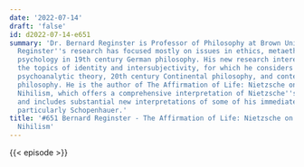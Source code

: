 ```yaml
---
date: '2022-07-14'
draft: 'false'
id: d2022-07-14-e651
summary: 'Dr. Bernard Reginster is Professor of Philosophy at Brown University. Dr.
  Reginster''s research has focused mostly on issues in ethics, metaethics, and moral
  psychology in 19th century German philosophy. His new research interests include
  the topics of identity and intersubjectivity, for which he considers ideas from
  psychoanalytic theory, 20th century Continental philosophy, and contemporary Anglo-Saxon
  philosophy. He is the author of The Affirmation of Life: Nietzsche on Overcoming
  Nihilism, which offers a comprehensive interpretation of Nietzsche''s ethical thought
  and includes substantial new interpretations of some of his immediate predecessors,
  particularly Schopenhauer.'
title: '#651 Bernard Reginster - The Affirmation of Life: Nietzsche on Overcoming
  Nihilism'
---
```

{{< episode >}}
